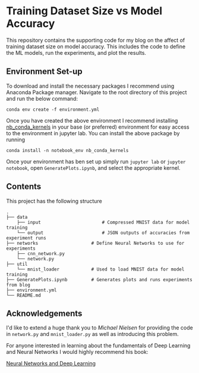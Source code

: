 # Training Dataset Size vs Model Accuracy
This repository contains the supporting code for my blog on the affect of training dataset size on model accuracy.
This includes the code to define the ML models, run the experiments, and plot the results.

## Environment Set-up
To download and install the necessary packages I recommend using Anaconda Package manager. Navigate to the root directory of this project and run the below command:

```
conda env create -f environment.yml
```

Once you have created the above environment I recommend installing [nb_conda_kernels](https://github.com/Anaconda-Platform/nb_conda_kernels) in your base (or preferred) environment for easy access to the environment in jupyter lab. You can install the above package by running

```
conda install -n notebook_env nb_conda_kernels
```

Once your environment has ben set up simply run `jupyter lab` or `jupyter notebook`, open `GeneratePlots.ipynb`, and select the appropriate kernel.

## Contents
This project has the following structure

    .
    ├── data
        ├── input                       # Compressed MNIST data for model training
        └── output                      # JSON outputs of accuracies from experiment runs              
    ├── networks                    # Define Neural Networks to use for experiments
        ├── cnn_network.py
        └── network.py                          
    ├── util
        └── mnist_loader            # Used to load MNIST data for model training                     
    ├── GeneratePlots.ipynb         # Generates plots and runs experiments from blog                    
    ├── environment.yml
    └── README.md

## Acknowledgements
I'd like to extend a huge thank you to *Michael Nielsen* for providing the code in `network.py` and `mnist_loader.py` as well as introducing this problem.

For anyone interested in learning about the fundamentals of Deep Learning and Neural Networks I would highly recommend his book:

[Neural Networks and Deep Learning](http://neuralnetworksanddeeplearning.com/)